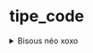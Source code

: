 # tipe_code
<details> 
  <summary>Bisous néo xoxo</summary>
   She's taller than you and you know it, period.
</details>
